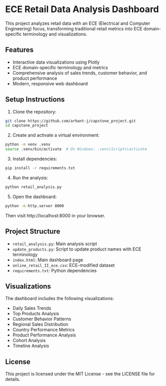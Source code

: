 # ECE Retail Data Analysis Dashboard

This project analyzes retail data with an ECE (Electrical and Computer Engineering) focus, transforming traditional retail metrics into ECE domain-specific terminology and visualizations.

## Features

- Interactive data visualizations using Plotly
- ECE domain-specific terminology and metrics
- Comprehensive analysis of sales trends, customer behavior, and product performance
- Modern, responsive web dashboard

## Setup Instructions

1. Clone the repository:
```bash
git clone https://github.com/arhant-j/capstone_project.git
cd capstone_project
```

2. Create and activate a virtual environment:
```bash
python -m venv .venv
source .venv/bin/activate  # On Windows: .venv\Scripts\activate
```

3. Install dependencies:
```bash
pip install -r requirements.txt
```

4. Run the analysis:
```bash
python retail_analysis.py
```

5. Open the dashboard:
```bash
python -m http.server 8000
```
Then visit http://localhost:8000 in your browser.

## Project Structure

- `retail_analysis.py`: Main analysis script
- `update_products.py`: Script to update product names with ECE terminology
- `index.html`: Main dashboard page
- `online_retail_II_ece.csv`: ECE-modified dataset
- `requirements.txt`: Python dependencies

## Visualizations

The dashboard includes the following visualizations:
- Daily Sales Trends
- Top Products Analysis
- Customer Behavior Patterns
- Regional Sales Distribution
- Country Performance Metrics
- Product Performance Analysis
- Cohort Analysis
- Timeline Analysis

## License

This project is licensed under the MIT License - see the LICENSE file for details.
